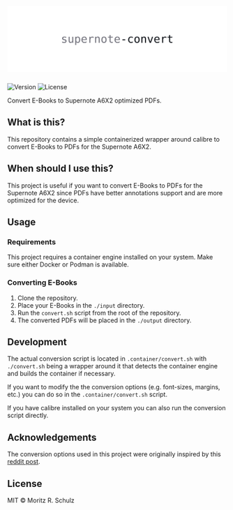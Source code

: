 # ![Supernote Convert](./logo.svg)

![Version](https://img.shields.io/badge/version-1.0.0-blue)
![License](https://img.shields.io/badge/license-MIT-green)

Convert E-Books to Supernote A6X2 optimized PDFs.

## What is this?

This repository contains a simple containerized wrapper around calibre to convert E-Books to PDFs for the Supernote A6X2.

## When should I use this?

This project is useful if you want to convert E-Books to PDFs for the Supernote A6X2 since PDFs have better annotations support and are more optimized for the device.

## Usage

### Requirements

This project requires a container engine installed on your system.
Make sure either Docker or Podman is available.

### Converting E-Books

1. Clone the repository.
2. Place your E-Books in the `./input` directory.
3. Run the `convert.sh` script from the root of the repository.
4. The converted PDFs will be placed in the `./output` directory.

## Development

The actual conversion script is located in `.container/convert.sh` with `./convert.sh` being a wrapper around it that detects the container engine and builds the container if necessary.

If you want to modify the the conversion options (e.g. font-sizes, margins, etc.) you can do so in the `.container/convert.sh` script.

If you have calibre installed on your system you can also run the conversion script directly.

## Acknowledgements

The conversion options used in this project were originally inspired by this [reddit post](https://www.reddit.com/r/Supernote/comments/1990lg3/after_some_trial_and_error_ive_landed_on_my_ideal/).

## License

MIT © Moritz R. Schulz
